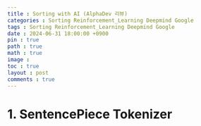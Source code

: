 ```yaml
---
title : Sorting with AI (AlphaDev 리뷰)
categories : Sorting Reinforcement_Learning Deepmind Google
tags : Sorting Reinforcement_Learning Deepmind Google
date : 2024-06-31 18:00:00 +0900
pin : true
path : true
math : true
image : 
toc : true
layout : post
comments : true
---
```


# 1. SentencePiece Tokenizer

